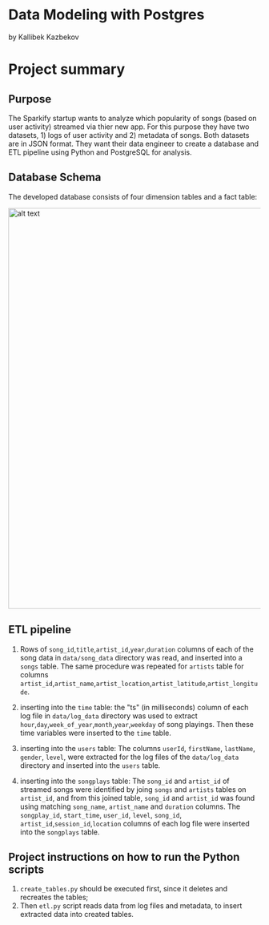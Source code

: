 # Data Modeling with Postgres
by Kallibek Kazbekov


# Project summary
## Purpose
The Sparkify startup wants to analyze which popularity of songs (based on user activity) streamed via thier new app. For this purpose they have two datasets, 1) logs of user activity and 2) metadata of songs. Both datasets are in JSON format. They want their data engineer to create a database and ETL pipeline using Python and PostgreSQL for analysis.  
## Database Schema
The developed database consists of four dimension tables and a fact table:

<img src="https://github.com/Kallibek/Udacity_Project_Data_Modeling_with_Postgres/blob/master/database_schema.png" alt="alt text" width=800>

## ETL pipeline

1. Rows of `song_id`,`title`,`artist_id`,`year`,`duration` columns of each of the song data in `data/song_data` directory was read, and inserted into a `songs` table. The same procedure was repeated for `artists` table for columns `artist_id`,`artist_name`,`artist_location`,`artist_latitude`,`artist_longitude`.

1. inserting into the `time` table:
the "ts" (in milliseconds) column of each log file in `data/log_data` directory was used to extract  `hour`,`day`,`week_of_year`,`month`,`year`,`weekday` of song playings. Then these time variables were inserted to the `time` table.

1. inserting into the `users` table:
The columns `userId`, `firstName`, `lastName`, `gender`, `level`, were extracted for the log files of the `data/log_data` directory and inserted into the `users` table.

1.  inserting into the `songplays` table:
The `song_id` and `artist_id` of streamed songs were identified by joing `songs` and `artists` tables on `artist_id`, and from this joined table, `song_id` and `artist_id` was found using matching `song_name`, `artist_name` and `duration` columns. The `songplay_id`, `start_time`, `user_id`, `level`, `song_id`, `artist_id`,`session_id`,`location` columns of each log file were inserted into the `songplays` table.

## Project instructions on how to run the Python scripts

1. `create_tables.py` should be executed first, since it deletes and recreates the tables;
1. Then `etl.py` script reads data from log files and metadata, to insert extracted data into created tables.

